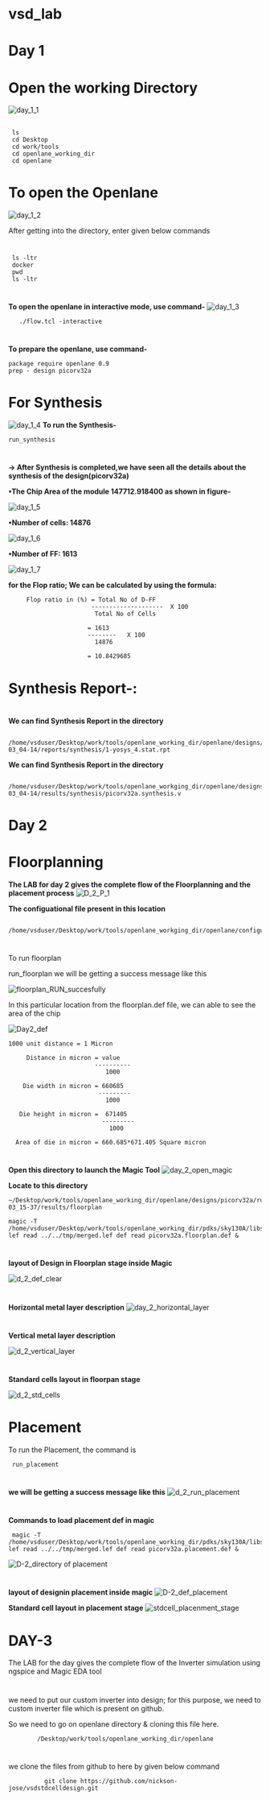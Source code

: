 # vsd_lab
# Day 1 #

# Open the working Directory #

![day_1_1](https://github.com/shashisahu1038/vsd_lab/assets/165407652/b484210a-ccb8-42d3-91a8-1a5adae8b1fa)

 
  
 ##
  
     ls 
     cd Desktop
     cd work/tools
     cd openlane_working_dir
     cd openlane 
##
# To open the Openlane #
![day_1_2](https://github.com/shashisahu1038/vsd_lab/assets/165407652/539b5a0f-9500-4ce4-8410-65da671326d5)


  After getting into the directory, enter given below commands


#
     ls -ltr 
     docker
     pwd
     ls -ltr
#
**To open the openlane in interactive mode, use command-**
![day_1_3](https://github.com/shashisahu1038/vsd_lab/assets/165407652/9d61bae3-7c47-4003-a4b0-13238d4b0437)


       ./flow.tcl -interactive

#
**To prepare the openlane, use command-**

    package require openlane 0.9
    prep - design picorv32a
    
#
 # For Synthesis  
![day_1_4](https://github.com/shashisahu1038/vsd_lab/assets/165407652/e6c28df5-4047-4c2e-ae76-1a9e49120cbc)
**To run the Synthesis-**
  
    run_synthesis
#  
**-> After Synthesis is completed,we have seen all the details about the synthesis of the design(picorv32a)**

**•The Chip Area of the module 147712.918400 as shown in figure-**

![day_1_5](https://github.com/shashisahu1038/vsd_lab/assets/165407652/4d7c0656-325d-4a40-a850-f97c1e69faa6)


**•Number of cells: 14876**

![day_1_6](https://github.com/shashisahu1038/vsd_lab/assets/165407652/3c957849-b469-4a48-abd8-5aa9e935c8cf)

**•Number of FF: 1613**

![day_1_7](https://github.com/shashisahu1038/vsd_lab/assets/165407652/fb989a03-5594-4dc7-9ad7-92f3cdef9e1d)

**for the Flop ratio; We can be calculated by using the formula:**

         Flop ratio in (%) = Total No of D-FF
                           --------------------  X 100
                            Total No of Cells

                          = 1613
                          --------   X 100
                            14876 

                          = 10.8429685

# Synthesis Report-:
#
**We can find Synthesis Report in the directory**

     /home/vsduser/Desktop/work/tools/openlane_working_dir/openlane/designs/picorv32a/runs/30-03_04-14/reports/synthesis/1-yosys_4.stat.rpt

**We can find Synthesis Report in the directory**

     /home/vsduser/Desktop/work/tools/openlane_workging_dir/openlane/designs/picorv32a/runs/30-03_04-14/results/synthesis/picorv32a.synthesis.v





#
# Day 2 #

# Floorplanning #

**The LAB for day 2 gives the complete flow of the Floorplanning and the placement process**
![D_2_P_1](https://github.com/shashisahu1038/vsd_lab/assets/165407652/7ff59b13-9962-4469-abfe-2cd06e37c445)

**The configuational file present in this location**

     /home/vsduser/Desktop/work/tools/openlane_workging_dir/openlane/configurations/README.md

#
To run floorplan

  run_floorplan
we will be getting a success message like this

![floorplan_RUN_succesfully](https://github.com/shashisahu1038/vsd_lab/assets/165407652/1d2888f1-fb8e-41cc-af71-8e206e79c86c)

In this particular location from the floorplan.def file, we can able to see the area of the chip

![Day2_def](https://github.com/shashisahu1038/vsd_lab/assets/165407652/c7c50f5c-4253-4f3f-b7c2-3da221593112)
 

    1000 unit distance = 1 Micron

         Distance in micron = value
                            ----------
                               1000

        Die width in micron = 660685 
                             ---------
                               1000
                            
       Die height in micron =  671405 
                              ---------
                                1000

      Area of die in micron = 660.685*671.405 Square micron 

# 
**Open this directory to launch the Magic Tool**
![day_2_open_magic](https://github.com/shashisahu1038/vsd_lab/assets/165407652/c4f2c120-f46a-43cd-98e5-22664b90771e)

**Locate to this directory**

    ~/Desktop/work/tools/openlane_working_dir/openlane/designs/picorv32a/runs/29-03_15-37/results/floorplan

    magic -T /home/vsduser/Desktop/work/tools/openlane_working_dir/pdks/sky130A/libs.tech/magic/sky130A.tech lef read ../../tmp/merged.lef def read picorv32a.floorplan.def &
#
**layout of Design in Floorplan stage inside Magic**

![d_2_def_clear](https://github.com/shashisahu1038/vsd_lab/assets/165407652/408c7a7d-10ee-4f43-b1e4-2353658e71e1)

#
**Horizontal metal layer description**
![day_2_horizontal_layer](https://github.com/shashisahu1038/vsd_lab/assets/165407652/bcf9ccf4-3714-409c-a18a-52defe9a0796)

#
**Vertical metal layer description**

![d_2_vertical_layer](https://github.com/shashisahu1038/vsd_lab/assets/165407652/9ddcdc86-c316-4398-b6fa-7702876634da)

#
**Standard cells layout in floorpan stage**

![d_2_std_cells](https://github.com/shashisahu1038/vsd_lab/assets/165407652/3f0cee0c-d117-4303-b75d-6467f6f01f19)


#

# Placement
To run the Placement, the command is

     run_placement
#
**we will be getting a success message like this**
![d_2_run_placement](https://github.com/shashisahu1038/vsd_lab/assets/165407652/24449dbc-6e85-4a48-85da-2a12c65d0b20)

# 
**Commands to load placement def in magic**

     magic -T /home/vsduser/Desktop/work/tools/openlane_working_dir/pdks/sky130A/libs.tech/magic/sky130A.tech lef read ../../tmp/merged.lef def read picorv32a.placement.def &
![D-2_directory of placement](https://github.com/shashisahu1038/vsd_lab/assets/165407652/0a3af577-19db-4e03-9fde-0a223500337a)

 #   
**layout of designin placement inside magic**
![D-2_def_placement ](https://github.com/shashisahu1038/vsd_lab/assets/165407652/712f9b42-423e-429b-8bc7-3339335038d3)

**Standard cell layout in placement stage**
![stdcell_placenment_stage](https://github.com/shashisahu1038/vsd_lab/assets/165407652/1727f075-6791-40e0-aa80-2f8d9ce9209f)


# DAY-3

The LAB for the day gives the complete flow of the Inverter simulation using ngspice and Magic EDA tool
#
#
we need to put our custom inverter into design; for this purpose, we need to custom inverter file which is present on github. 

So we need to go on openlane directory & cloning this file here. 

            /Desktop/work/tools/openlane_working_dir/openlane
#
we clone the files from github to here by given below command
             
              git clone https://github.com/nickson-jose/vsdstdcelldesign.git  































